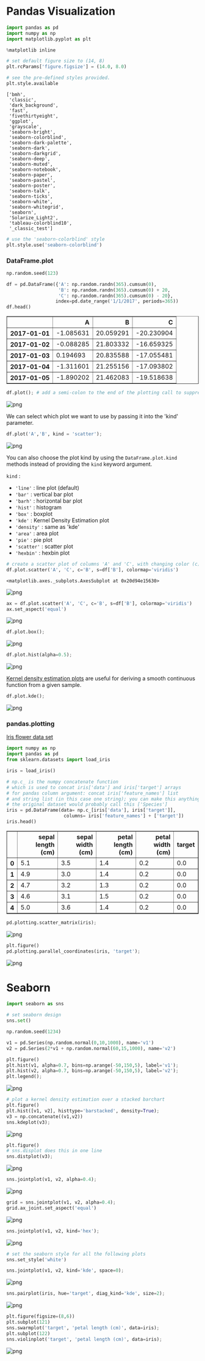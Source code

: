 
# Pandas Visualization


```python
import pandas as pd
import numpy as np
import matplotlib.pyplot as plt

%matplotlib inline

# set default figure size to (14, 8)
plt.rcParams['figure.figsize'] = (14.0, 8.0)
```


```python
# see the pre-defined styles provided.
plt.style.available
```




    ['bmh',
     'classic',
     'dark_background',
     'fast',
     'fivethirtyeight',
     'ggplot',
     'grayscale',
     'seaborn-bright',
     'seaborn-colorblind',
     'seaborn-dark-palette',
     'seaborn-dark',
     'seaborn-darkgrid',
     'seaborn-deep',
     'seaborn-muted',
     'seaborn-notebook',
     'seaborn-paper',
     'seaborn-pastel',
     'seaborn-poster',
     'seaborn-talk',
     'seaborn-ticks',
     'seaborn-white',
     'seaborn-whitegrid',
     'seaborn',
     'Solarize_Light2',
     'tableau-colorblind10',
     '_classic_test']




```python
# use the 'seaborn-colorblind' style
plt.style.use('seaborn-colorblind')
```

### DataFrame.plot


```python
np.random.seed(123)

df = pd.DataFrame({'A': np.random.randn(365).cumsum(0),
                   'B': np.random.randn(365).cumsum(0) + 20,
                   'C': np.random.randn(365).cumsum(0) - 20},
                  index=pd.date_range('1/1/2017', periods=365))
df.head()
```




<div>
<style scoped>
    .dataframe tbody tr th:only-of-type {
        vertical-align: middle;
    }

    .dataframe tbody tr th {
        vertical-align: top;
    }

    .dataframe thead th {
        text-align: right;
    }
</style>
<table border="1" class="dataframe">
  <thead>
    <tr style="text-align: right;">
      <th></th>
      <th>A</th>
      <th>B</th>
      <th>C</th>
    </tr>
  </thead>
  <tbody>
    <tr>
      <th>2017-01-01</th>
      <td>-1.085631</td>
      <td>20.059291</td>
      <td>-20.230904</td>
    </tr>
    <tr>
      <th>2017-01-02</th>
      <td>-0.088285</td>
      <td>21.803332</td>
      <td>-16.659325</td>
    </tr>
    <tr>
      <th>2017-01-03</th>
      <td>0.194693</td>
      <td>20.835588</td>
      <td>-17.055481</td>
    </tr>
    <tr>
      <th>2017-01-04</th>
      <td>-1.311601</td>
      <td>21.255156</td>
      <td>-17.093802</td>
    </tr>
    <tr>
      <th>2017-01-05</th>
      <td>-1.890202</td>
      <td>21.462083</td>
      <td>-19.518638</td>
    </tr>
  </tbody>
</table>
</div>




```python
df.plot(); # add a semi-colon to the end of the plotting call to suppress unwanted output
```


![png](https://lh3.googleusercontent.com/b9MgIgzRYe0rIM7VqjRIijOTwQi78l91lEkdTarIqO_Z6NTQpHOfewlKQPBZO0esakOWIn61Wxsl4Y250iKF78ovoafjk129wn3mkay4ON5ulngm4isLAjc04oOGwkimUS_TEFJHZg=w2400)


We can select which plot we want to use by passing it into the 'kind' parameter.


```python
df.plot('A','B', kind = 'scatter');
```


![png](https://lh3.googleusercontent.com/uzLsOKxvWAKtqixKNPa_28NvdA4Q8qujMUoto_4NtBXc-Bysd266oU8kL_vhRyOpdi_S2MjKCmAuC6VltaqdTZnpBG53xOCK8OKVttigkx0zHTSYGo4oM07k-TPLp-GKfY47fvG_1g=w2400)


You can also choose the plot kind by using the `DataFrame.plot.kind` methods instead of providing the `kind` keyword argument.

`kind` :
- `'line'` : line plot (default)
- `'bar'` : vertical bar plot
- `'barh'` : horizontal bar plot
- `'hist'` : histogram
- `'box'` : boxplot
- `'kde'` : Kernel Density Estimation plot
- `'density'` : same as 'kde'
- `'area'` : area plot
- `'pie'` : pie plot
- `'scatter'` : scatter plot
- `'hexbin'` : hexbin plot


```python
# create a scatter plot of columns 'A' and 'C', with changing color (c) and size (s) based on column 'B'
df.plot.scatter('A', 'C', c='B', s=df['B'], colormap='viridis')
```




    <matplotlib.axes._subplots.AxesSubplot at 0x20d94e15630>




![png](https://lh3.googleusercontent.com/DwXdVjKy6JOoZ5I-imzEhmMLzNFgnkZ6nE_edYKUqFagnznqEmTJAvXW4FpjVI-M5_BnkegPtEd554r9EReUl_El2LKx2JfYTABJL-7bGo54TcRmuJJdGTskDw93EQC-LsZ9iLHEdQ=w2400)



```python
ax = df.plot.scatter('A', 'C', c='B', s=df['B'], colormap='viridis')
ax.set_aspect('equal')
```


![png](https://lh3.googleusercontent.com/WFuwZbjfCfCiRSqov6DcgVBJiO0zcpkHyJUZ5YmCSExwXCJTUh-OSKMRHrp-uHg1aQKfdu32fZF1AzNsfPMrStvfL7iWOj6dgmbmLJ0wSeLsA2YsJ0LQXWK2PC3hVfP3CPvD7ZLOFw=w2400)



```python
df.plot.box();
```


![png](https://lh3.googleusercontent.com/yNQzB62H2PTRD-2DahmzVl8UDi4ueop7hMxDXlK6xTIBBuX_Nd9fd0KtlWlgNWwnsdZl7ojf4-aMJxREWNs1LgANRtov5vKMhlR_t9XzywkUWO9JwjonrCyHy-pzQqGbFiaEma6ggg=w2400)



```python
df.plot.hist(alpha=0.5);
```


![png](https://lh3.googleusercontent.com/_VnGzzir2y5gtK0ECLdEm7rUXfPx3CmVDSXVN6FKDlME3El4KvRrshZE_X86WVXoC5-LlT2RXTxb1FOXX9pKR7Tx6q2sdGlQuhayvcnb2_2dYNgjQfkJ98t3bJIaCgIX7BS0sX3FAw=w2400)


[Kernel density estimation plots](https://en.wikipedia.org/wiki/Kernel_density_estimation) are useful for deriving a smooth continuous function from a given sample.


```python
df.plot.kde();
```


![png](https://lh3.googleusercontent.com/fMb0IbzSmilsDoh4KzXYqYih9UMlatQ48IU-I6moOK_DhIhwXkC1WxKnh-mJAJ8y98n23sqJpclws2Vv0NgNnx4-dKdFqXPvUU8sS6NwWGTUZaMq14YpEYFGHkV04QNulL2WY1n62A=w2400)


### pandas.plotting

[Iris flower data set](https://en.wikipedia.org/wiki/Iris_flower_data_set)


```python
import numpy as np
import pandas as pd
from sklearn.datasets import load_iris

iris = load_iris()

# np.c_ is the numpy concatenate function
# which is used to concat iris['data'] and iris['target'] arrays
# for pandas column argument: concat iris['feature_names'] list
# and string list (in this case one string); you can make this anything you'd like..  
# the original dataset would probably call this ['Species']
iris = pd.DataFrame(data= np.c_[iris['data'], iris['target']],
                     columns= iris['feature_names'] + ['target'])
iris.head()
```




<div>
<style scoped>
    .dataframe tbody tr th:only-of-type {
        vertical-align: middle;
    }

    .dataframe tbody tr th {
        vertical-align: top;
    }

    .dataframe thead th {
        text-align: right;
    }
</style>
<table border="1" class="dataframe">
  <thead>
    <tr style="text-align: right;">
      <th></th>
      <th>sepal length (cm)</th>
      <th>sepal width (cm)</th>
      <th>petal length (cm)</th>
      <th>petal width (cm)</th>
      <th>target</th>
    </tr>
  </thead>
  <tbody>
    <tr>
      <th>0</th>
      <td>5.1</td>
      <td>3.5</td>
      <td>1.4</td>
      <td>0.2</td>
      <td>0.0</td>
    </tr>
    <tr>
      <th>1</th>
      <td>4.9</td>
      <td>3.0</td>
      <td>1.4</td>
      <td>0.2</td>
      <td>0.0</td>
    </tr>
    <tr>
      <th>2</th>
      <td>4.7</td>
      <td>3.2</td>
      <td>1.3</td>
      <td>0.2</td>
      <td>0.0</td>
    </tr>
    <tr>
      <th>3</th>
      <td>4.6</td>
      <td>3.1</td>
      <td>1.5</td>
      <td>0.2</td>
      <td>0.0</td>
    </tr>
    <tr>
      <th>4</th>
      <td>5.0</td>
      <td>3.6</td>
      <td>1.4</td>
      <td>0.2</td>
      <td>0.0</td>
    </tr>
  </tbody>
</table>
</div>




```python
pd.plotting.scatter_matrix(iris);
```


![png](https://lh3.googleusercontent.com/kf4zNtiRk39Vb37nXY97eLII0gmMNlURI5XNT7l2YrvPLcLBlkdW0Ped6Wdvg6kLnQ_JRFMJzrobwEkh3xoXtVIqugeh-JinHJ5wToDTP2dNgip1ZohKRhHanPzRhJO4ybpQhB5W-w=w2400)



```python
plt.figure()
pd.plotting.parallel_coordinates(iris, 'target');
```


![png](https://lh3.googleusercontent.com/CWBaXVFvCwROpnH00V4gX87snfWyGTnXYbRe35sVrR2TKhKBlsS_TJVcBcH0kLkOnU_pB1yEJAJNhH-CvWKswI4Bi98W03hnujFfXcUy9RqOkZRZRkIGk1-WJTplHl0qiI5BU66rnQ=w2400)


# Seaborn


```python
import seaborn as sns

# set seaborn design
sns.set()
```


```python
np.random.seed(1234)

v1 = pd.Series(np.random.normal(0,10,1000), name='v1')
v2 = pd.Series(2*v1 + np.random.normal(60,15,1000), name='v2')
```


```python
plt.figure()
plt.hist(v1, alpha=0.7, bins=np.arange(-50,150,5), label='v1');
plt.hist(v2, alpha=0.7, bins=np.arange(-50,150,5), label='v2');
plt.legend();
```


![png](https://lh3.googleusercontent.com/K2K_VxNIihe5KNkzHC5mrUi61qYx8gI2EXmMlND4pSvcwo-KBj_Kf66uC3MRrOYkbonUBk2I8gK9o59CQvzrHT4vImGgFavq2fsAdbigXrJSyMImBF5HO4m4IIOWFTLKxT-x7SEH5A=w2400)



```python
# plot a kernel density estimation over a stacked barchart
plt.figure()
plt.hist([v1, v2], histtype='barstacked', density=True);
v3 = np.concatenate((v1,v2))
sns.kdeplot(v3);
```


![png](https://lh3.googleusercontent.com/bCHRmcKKOvon4uSMTqcHWFq1PIXDPI_dDDiSAhY_ssrtaWWa7zDmPoqYAtj1YcdAVvnclnsuYToPjN8LGxMQX7xS7zRIHg4B-LXzgbrxbjjUsMWZb4TNxbj4n_7neyzwPq4ggrAdOA=w2400)



```python
plt.figure()
# sns.displot does this in one line
sns.distplot(v3);
```  

![png](https://lh3.googleusercontent.com/G7iPIqf6nMrp0HlxW55U7fCUGfQWzdWeuc5LWLUyhPf7gSMQEk3aYATTnmZ9etZF7PiUhYO-scfzscJ9OcKgEzc3NWb3jvJw42Db_zRpInccGh93uUR2yTnVlk714cavMU27H5FDwA=w2400)



```python
sns.jointplot(v1, v2, alpha=0.4);
```

![png](https://lh3.googleusercontent.com/5d3h89Bhc6SgqDx2n6B4RVRn7hYZsCqYL_o2mC_Xh5KVv37ALzOArMNWW8MnFDIX5ZwQfTzLqe3yFWXXUd3kSULyIHk1kGQI45kRL0oeYYWzSoDgrLHd8e43ijLtMoU4biqRBVJ9RA=w2400)



```python
grid = sns.jointplot(v1, v2, alpha=0.4);
grid.ax_joint.set_aspect('equal')
```

![png](https://lh3.googleusercontent.com/K-vLKeGp1mriNfGrzzW78DEbsavDTUVX09e9fChe-Ybcg6m5kulogX0bckFT0_8MhpjMM8V-84vwZV0tOMLAvO97arhv6wxMpjY5bF6xk6A1T9lGWhnvxCwDbBTcqa9AcP2XOz9Wtg=w2400)



```python
sns.jointplot(v1, v2, kind='hex');
```

![png](https://lh3.googleusercontent.com/nIIef5L3s__nzD7DUmGlr5t8lMwgvfS2C1lUjYohKrJSUSWbiWXuecfQnMYJFkQMVhRG5Maibck81sg6VPaGgXm1YROwQFJoP8FL9zjUAU2Ydne2N78p4w3wnazipa-U533mBMJu6g=w2400)



```python
# set the seaborn style for all the following plots
sns.set_style('white')

sns.jointplot(v1, v2, kind='kde', space=0);
```


![png](https://lh3.googleusercontent.com/vwGiIvXzudvkf1YLucuUhQ8SEX4trGyW7FVKi5mpz5PMxeDQTzYb83Wq5OapbZKZ7pPJYdv6JYCopuGsydNCMUOIJZ1gPrAkwaFgkUKjYDVw2F7R0RJd1chKzOl9k4F0TYZA_8wBEw=w2400)



```python
sns.pairplot(iris, hue='target', diag_kind='kde', size=2);
```

![png](https://lh3.googleusercontent.com/ybFXNf0YB2s57aeq8_Jbb5_JOBXbSHj7oTgNbLig327hDUheQEuAfurx0gvznzUiBaJ0vYPEH-9M3gqYc9JunI2VXUssiH63-8TGx-UFReeDr-jIzstPxpoFkc15DVU2tJCOBwOdlQ=w2400)



```python
plt.figure(figsize=(8,6))
plt.subplot(121)
sns.swarmplot('target', 'petal length (cm)', data=iris);
plt.subplot(122)
sns.violinplot('target', 'petal length (cm)', data=iris);
```


![png](https://lh3.googleusercontent.com/sqkKTvk-4KizLwHGMNDD6zFwkHP1S0jw_UYcQaKnWSC3ekfmqYx3EsyiJ0qc6w52EkNWam93I8bNkZGwWBdnnWwjvZqSRWTIUH-dPkmzsafXYulcZ5OTr9XCXpKEh6gSiQ5NvklBaw=w2400)

